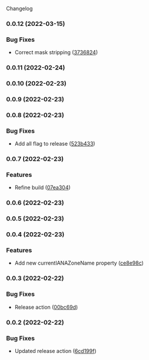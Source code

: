 Changelog
### 0.0.12 (2022-03-15)


### Bug Fixes

* Correct mask stripping ([3736824](https://github.com/cutterbl/moment-extension/commit/3736824cf58967f57332e57d7ad9388c2239d5ea))

### 0.0.11 (2022-02-24)

### 0.0.10 (2022-02-23)

### 0.0.9 (2022-02-23)

### 0.0.8 (2022-02-23)


### Bug Fixes

* Add all flag to release ([523b433](https://github.com/cutterbl/moment-extension/commit/523b4334e5c568df6b6cf6b7a2f259501ad1e786))

### 0.0.7 (2022-02-23)


### Features

* Refine build ([07ea304](https://github.com/cutterbl/moment-extension/commit/07ea304bf3b05e3678b73466bb299f9599363b26))

### 0.0.6 (2022-02-23)

### 0.0.5 (2022-02-23)

### 0.0.4 (2022-02-23)


### Features

* Add new currentIANAZoneName property ([ce8e98c](https://github.com/cutterbl/moment-extension/commit/ce8e98cf0aa0790f595c2d590f7de3617524806d))

### 0.0.3 (2022-02-22)


### Bug Fixes

* Release action ([00bc69d](https://github.com/cutterbl/moment-extension/commit/00bc69d290f8a9f9b5e9ad97c23888556693b63c))

### 0.0.2 (2022-02-22)


### Bug Fixes

* Updated release action ([6cd199f](https://github.com/cutterbl/moment-extension/commit/6cd199f99764e21867c9d972e6fdc0fd68f09aac))
